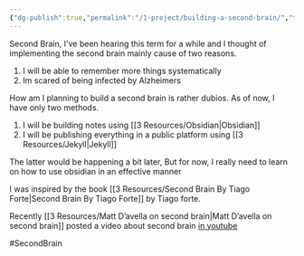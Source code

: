 ```yaml
---
{"dg-publish":true,"permalink":"/1-project/building-a-second-brain/","tags":["gardenEntry"]}
---
```


Second Brain, I've been hearing this term for a while and I thought of implementing the second brain mainly cause of two reasons.
1. I will be able to remember more things systematically
2. Im scared of being infected by Alzheimers

How am I planning to build a second brain is rather dubios. As of now, I have only two methods.
1. I will be building notes using [[3 Resources/Obsidian\|Obsidian]]
2. I will be publishing everything in a public platform using [[3 Resources/Jekyll\|Jekyll]]

The latter would be happening a bit later, But for now, I really need to learn on how to use obsidian in an effective manner

I was inspired by the book [[3 Resources/Second Brain By Tiago Forte\|Second Brain By Tiago Forte]] by Tiago forte.

Recently [[3 Resources/Matt D’avella on second brain\|Matt D’avella on second brain]] posted a video about second brain [in youtube](https://www.youtube.com/watch?v=0_44XEVOwek&pp=ygUzaSBsZWFybmVkIGEgcHJvZHVjdGl2aXR5IHN5c3RlbSBmb3Igb3JnYW5pemluZyBsaWZl)

#SecondBrain
